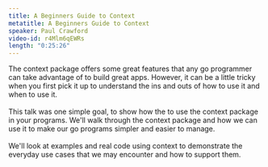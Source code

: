 ```yaml
---
title: A Beginners Guide to Context
metatitle: A Beginners Guide to Context
speaker: Paul Crawford
video-id: r4Mlm6qEWRs
length: "0:25:26"
---
```

The context package offers some great features that any go programmer can take advantage of to build great apps. However, it can be a little tricky when you first pick it up to understand the ins and outs of how to use it and when to use it. <br><br>This talk was one simple goal, to show how the to use the context package in your programs. We'll walk through the context package and how we can use it to make our go programs simpler and easier to manage. <br><br>We'll look at examples and real code using context to demonstrate the everyday use cases that we may encounter and how to support them.